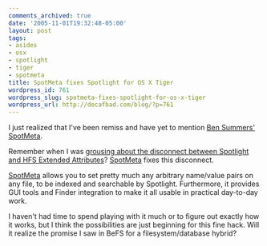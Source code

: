 ```yaml
---
comments_archived: true
date: '2005-11-01T19:32:48-05:00'
layout: post
tags:
- asides
- osx
- spotlight
- tiger
- spotmeta
title: SpotMeta fixes Spotlight for OS X Tiger
wordpress_id: 761
wordpress_slug: spotmeta-fixes-spotlight-for-os-x-tiger
wordpress_url: http://decafbad.com/blog/?p=761
---
```

I just realized that I've been remiss and have yet to mention [Ben Summers' SpotMeta][sm].  

Remember when I was [grousing about the disconnect between Spotlight and HFS Extended Attributes][gr]?  [SpotMeta][sm] fixes this disconnect.  

[SpotMeta][sm] allows you to set pretty much any arbitrary name/value pairs on any file, to be indexed and searchable by Spotlight.  Furthermore, it provides GUI tools and Finder integration to make it all usable in practical day-to-day work.

I haven't had time to spend playing with it much or to figure out exactly how it works, but I think the possibilities are just beginning for this fine hack.  Will it realize the promise I saw in BeFS for a filesystem/database hybrid?

[sm]: http://www.fluffy.co.uk/spotmeta/
[gr]: http://decafbad.com/blog/2005/06/10/blosxom-tiger-and-spotlight

<!-- tags: tiger osx spotlight spotmeta -->
